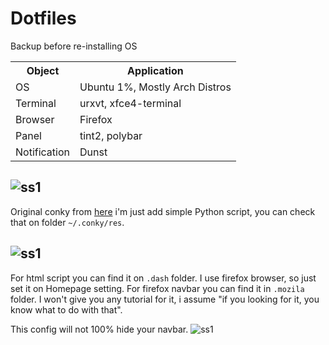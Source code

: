 # Dotfiles

Backup before re-installing OS
<table>
  <tr>
    <th>Object</th>
    <th>Application</th>
  </tr>
  <tr>
    <td>OS</td>
    <td>Ubuntu 1%, Mostly Arch Distros</td>
  </tr>
  <tr>
    <td>Terminal</td>
    <td>urxvt, xfce4-terminal</td>
  </tr>
  <tr>
    <td>Browser</td>
    <td>Firefox</td>
  </tr>
  <tr>
    <td>Panel</td>
    <td>tint2, polybar</td>
  </tr>
  <tr>
    <td>Notification</td>
    <td>Dunst</td>
  </tr>
</table>

![ss1](https://raw.githubusercontent.com/ledleledle/dotfiles/master/2020-03-30-185645_1366x768_scrot.png)
-

Original conky from <a href="https://github.com/addy-dclxvi/conky-theme-collections/tree/master/sidekick">here</a> i'm just add simple Python script, you can check that on folder <code>~/.conky/res</code>.

![ss1](https://raw.githubusercontent.com/ledleledle/dotfiles/master/ArchLabs_2020-04-18-22_1366x768.png)
-

For html script you can find it on <code>.dash</code> folder. I use firefox browser, so just set it on Homepage setting. For firefox navbar you can find it in <code>.mozila</code> folder. I won't give you any tutorial for it, i assume "if you looking for it, you know what to do with that".

This config will not 100% hide your navbar.
![ss1](https://raw.githubusercontent.com/ledleledle/dotfiles/master/mozila.gif)
